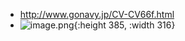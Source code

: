 - http://www.gonavy.jp/CV-CV66f.html
- ![image.png](../assets/image_1754478814134_0.png){:height 385, :width 316}
